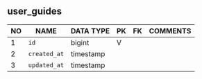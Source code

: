 
user_guides
----------------------------


NO | NAME | DATA TYPE | PK | FK | COMMENTS
---|------|-----------|----|----|-------------------
1|`id` | bigint | V |  | 
2|`created_at` | timestamp |  |  | 
3|`updated_at` | timestamp |  |  | 
